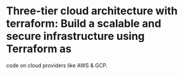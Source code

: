 # Three-tier cloud architecture with terraform: Build a scalable and secure infrastructure using Terraform as 
  code on cloud providers like AWS & GCP.
